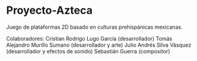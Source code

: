 # Proyecto-Azteca
Juego de plataformas 2D basado en culturas prehispánicas mexicanas.


Colaboradores:
  Cristian Rodrigo Lugo García (desarrollador)
  Tomás Alejandro Murillo Sumano (desarrollador y arte)
  Julio Andrés Silva Vásquez (desarrollador y efectos de sonido)
  Sebastián Guerra (compositor)
